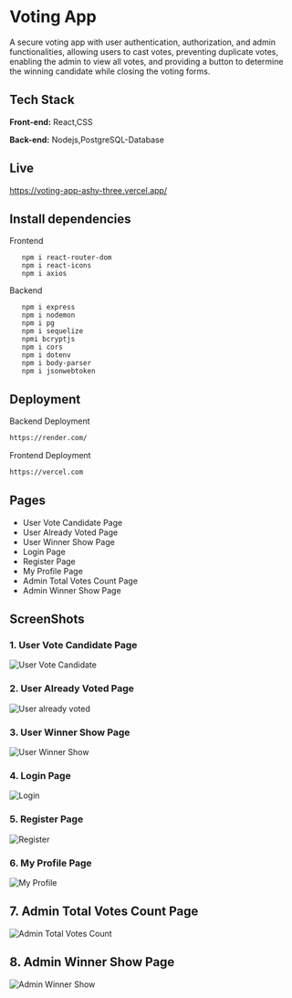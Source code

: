 # Voting App

A secure voting app with user authentication, authorization, and admin functionalities, allowing users to cast votes, preventing duplicate votes, enabling the admin to view all votes, and providing a button to determine the winning candidate while closing the voting forms.

## Tech Stack

**Front-end:** React,CSS

**Back-end:** Nodejs,PostgreSQL-Database

## Live

https://voting-app-ashy-three.vercel.app/

## Install dependencies

 Frontend
```
   npm i react-router-dom
   npm i react-icons
   npm i axios
```
 Backend
```
   npm i express
   npm i nodemon
   npm i pg
   npm i sequelize
   npmi bcryptjs
   npm i cors
   npm i dotenv
   npm i body-parser
   npm i jsonwebtoken
```
## Deployment

Backend Deployment
```bash
https://render.com/
```
Frontend Deployment
```bash
https://vercel.com
```

## Pages

-   User Vote Candidate Page
-   User Already Voted Page
-   User Winner Show Page
-   Login Page
-   Register Page
-   My Profile Page
-   Admin Total Votes Count Page
-   Admin Winner Show Page

## ScreenShots
### 1. User Vote Candidate Page
![User Vote Candidate](https://github.com/nitinkondhari03/Voting_App/assets/107460712/8fede8e7-0ad6-4cb0-b8c4-6b742ec21b05)

### 2. User Already Voted Page
![User already voted](https://github.com/nitinkondhari03/Voting_App/assets/107460712/77121e92-c463-4ad3-9f70-0999a2832d7e)

### 3. User Winner Show Page
![User Winner Show](https://github.com/nitinkondhari03/Voting_App/assets/107460712/e734e517-c977-4e80-a107-088e1691158d)

### 4. Login Page
![Login](https://github.com/nitinkondhari03/Voting_App/assets/107460712/15114fd4-c277-4764-acbe-2ecb7b12fe22)

### 5. Register Page
![Register](https://github.com/nitinkondhari03/Voting_App/assets/107460712/00df7d57-85b0-4909-a07f-f200dec9aa78)

### 6. My Profile Page
![My Profile](https://github.com/nitinkondhari03/Voting_App/assets/107460712/a5825549-b019-4724-8011-5466776e3f00)

## 7. Admin Total Votes Count Page
![Admin Total Votes Count](https://github.com/nitinkondhari03/Voting_App/assets/107460712/045fbdf1-8e4d-4372-9666-4bbd942b9d59)

## 8. Admin Winner Show Page
![Admin Winner Show ](https://github.com/nitinkondhari03/Voting_App/assets/107460712/f6ec8647-8531-4232-bfa2-4594f26033a2)

